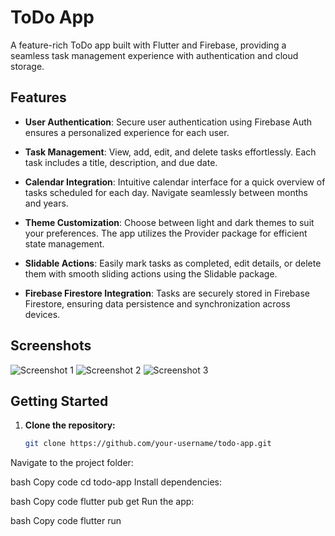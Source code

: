 # ToDo App

A feature-rich ToDo app built with Flutter and Firebase, providing a seamless task management experience with authentication and cloud storage.

## Features

- **User Authentication**: Secure user authentication using Firebase Auth ensures a personalized experience for each user.

- **Task Management**: View, add, edit, and delete tasks effortlessly. Each task includes a title, description, and due date.

- **Calendar Integration**: Intuitive calendar interface for a quick overview of tasks scheduled for each day. Navigate seamlessly between months and years.

- **Theme Customization**: Choose between light and dark themes to suit your preferences. The app utilizes the Provider package for efficient state management.

- **Slidable Actions**: Easily mark tasks as completed, edit details, or delete them with smooth sliding actions using the Slidable package.

- **Firebase Firestore Integration**: Tasks are securely stored in Firebase Firestore, ensuring data persistence and synchronization across devices.

## Screenshots

![Screenshot 1](/screenshots/screenshot1.png)
![Screenshot 2](/screenshots/screenshot2.png)
![Screenshot 3](/screenshots/screenshot3.png)

## Getting Started

1. **Clone the repository:**

   ```bash
   git clone https://github.com/your-username/todo-app.git

Navigate to the project folder:

bash
Copy code
cd todo-app
Install dependencies:

bash
Copy code
flutter pub get
Run the app:

bash
Copy code
flutter run

